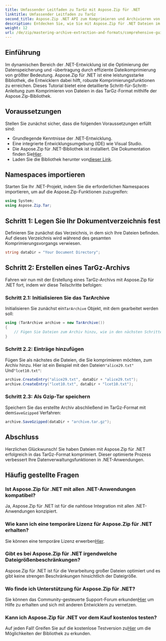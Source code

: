 ```yaml
---
title: Umfassender Leitfaden zu TarGz mit Aspose.Zip für .NET
linktitle: Umfassender Leitfaden zu TarGz
second_title: Aspose.Zip .NET API zum Komprimieren und Archivieren von Dateien
description: Entdecken Sie, wie Sie mit Aspose.Zip für .NET Dateien im TarGz-Format effizient komprimieren. Dieses ausführliche Tutorial deckt alles ab, vom Einrichten Ihrer Umgebung.
weight: 12
url: /de/zip/mastering-archive-extraction-and-formats/comprehensive-guide-to-tar-gz/
---
```

## Einführung

Im dynamischen Bereich der .NET-Entwicklung ist die Optimierung der Datenspeicherung und -übertragung durch effiziente Dateikomprimierung von größter Bedeutung. Aspose.Zip für .NET ist eine leistungsstarke Bibliothek, die Entwicklern dabei hilft, robuste Komprimierungsfunktionen zu erreichen. Dieses Tutorial bietet eine detaillierte Schritt-für-Schritt-Anleitung zum Komprimieren von Dateien in das TarGz-Format mithilfe der Aspose.Zip-Bibliothek.

## Voraussetzungen

Stellen Sie zunächst sicher, dass die folgenden Voraussetzungen erfüllt sind:

- Grundlegende Kenntnisse der .NET-Entwicklung.
- Eine integrierte Entwicklungsumgebung (IDE) wie Visual Studio.
-  Die Aspose.Zip für .NET-Bibliothek ist installiert. Die Dokumentation finden Sie[Hier](https://reference.aspose.com/zip/net/).
-  Laden Sie die Bibliothek herunter von[dieser Link](https://releases.aspose.com/zip/net/).

## Namespaces importieren

Starten Sie Ihr .NET-Projekt, indem Sie die erforderlichen Namespaces importieren, um auf die Aspose.Zip-Funktionen zuzugreifen:

```csharp
using System;
using Aspose.Zip.Tar;
```

## Schritt 1: Legen Sie Ihr Dokumentverzeichnis fest

Definieren Sie zunächst das Verzeichnis, in dem sich Ihre Dateien befinden. Auf dieses Verzeichnis wird während des gesamten Komprimierungsvorgangs verwiesen.

```csharp
string dataDir = "Your Document Directory";
```

## Schritt 2: Erstellen eines TarGz-Archivs

Fahren wir nun mit der Erstellung eines TarGz-Archivs mit Aspose.Zip für .NET fort, indem wir diese Teilschritte befolgen:

### Schritt 2.1: Initialisieren Sie das TarArchive

 Initialisieren Sie zunächst ein`TarArchive` Objekt, mit dem gearbeitet werden soll:

```csharp
using (TarArchive archive = new TarArchive())
{
    // Fügen Sie Dateien zum Archiv hinzu, wie in den nächsten Schritten beschrieben
}
```

### Schritt 2.2: Einträge hinzufügen

 Fügen Sie als nächstes die Dateien, die Sie komprimieren möchten, zum Archiv hinzu. Hier ist ein Beispiel mit den Dateien`"alice29.txt"` Und`"lcet10.txt"`:

```csharp
archive.CreateEntry("alice29.txt", dataDir + "alice29.txt");
archive.CreateEntry("lcet10.txt", dataDir + "lcet10.txt");
```

### Schritt 2.3: Als Gzip-Tar speichern

 Speichern Sie das erstellte Archiv abschließend im TarGz-Format mit dem`SaveGzipped` Verfahren:

```csharp
archive.SaveGzipped(dataDir + "archive.tar.gz");
```

## Abschluss

Herzlichen Glückwunsch! Sie haben Dateien mit Aspose.Zip für .NET erfolgreich in das TarGz-Format komprimiert. Dieser optimierte Prozess verbessert Ihre Datenverwaltungsfunktionen in .NET-Anwendungen.

## Häufig gestellte Fragen

### Ist Aspose.Zip für .NET mit allen .NET-Anwendungen kompatibel?
Ja, Aspose.Zip für .NET ist für die nahtlose Integration mit allen .NET-Anwendungen konzipiert.

### Wie kann ich eine temporäre Lizenz für Aspose.Zip für .NET erhalten?
 Sie können eine temporäre Lizenz erwerben[Hier](https://purchase.conholdate.com/temporary-license/).

### Gibt es bei Aspose.Zip für .NET irgendwelche Dateigrößenbeschränkungen?
Aspose.Zip für .NET ist für die Verarbeitung großer Dateien optimiert und es gibt keine strengen Beschränkungen hinsichtlich der Dateigröße.

### Wo finde ich Unterstützung für Aspose.Zip für .NET?
 Sie können das Community-gesteuerte Support-Forum erkunden[Hier](https://forum.aspose.com/c/zip/37) um Hilfe zu erhalten und sich mit anderen Entwicklern zu vernetzen.

### Kann ich Aspose.Zip für .NET vor dem Kauf kostenlos testen?
 Auf jeden Fall! Greifen Sie auf die kostenlose Testversion zu[Hier](https://releases.aspose.com/zip/net) um die Möglichkeiten der Bibliothek zu erkunden.